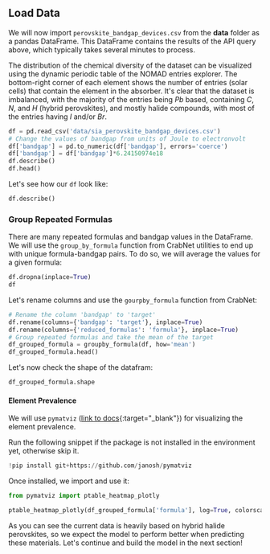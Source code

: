 ## Load Data

We will now import `perovskite_bandgap_devices.csv` from the **data** folder as a pandas DataFrame. This DataFrame contains the results of the API query above, which typically takes several minutes to process.

The distribution of the chemical diversity of the dataset can be visualized using the dynamic periodic table of the NOMAD entries explorer. The bottom-right corner of each element shows the number of entries (solar cells) that contain the element in the absorber. It's clear that the dataset is imbalanced, with the majority of the entries being *Pb* based, containing *C*, *N*, and *H* (hybrid perovskites), and mostly halide compounds, with most of the entries having *I* and/or *Br*.

```python
df = pd.read_csv('data/sia_perovskite_bandgap_devices.csv')
# Change the values of bandgap from units of Joule to electronvolt
df['bandgap'] = pd.to_numeric(df['bandgap'], errors='coerce')
df['bandgap'] = df['bandgap']*6.24150974e18
df.describe()
df.head()
```

Let's see how our ``df`` look like:

```python
df.describe()
```

### Group Repeated Formulas

There are many repeated formulas and bandgap values in the DataFrame. We will use the `group_by_formula` function from CrabNet utilities to end up with unique formula-bandgap pairs. To do so, we will average the values for a given formula:

```python
df.dropna(inplace=True)
df
```

Let's rename columns and use the ``gourpby_formula`` function from CrabNet:

```python
# Rename the column 'bandgap' to 'target'
df.rename(columns={'bandgap': 'target'}, inplace=True)
df.rename(columns={'reduced_formulas': 'formula'}, inplace=True)
# Group repeated formulas and take the mean of the target
df_grouped_formula = groupby_formula(df, how='mean')
df_grouped_formula.head()
```

Let's now check the shape of the datafram:

```python
df_grouped_formula.shape
```
#### Element Prevalence 
We will use `pymatviz` ([link to docs](https://pymatviz.janosh.dev/){:target="_blank"}) for visualizing the element prevalence.

Run the following snippet if the package is not installed in the environment yet, otherwise skip it.

```python
!pip install git+https://github.com/janosh/pymatviz
```
Once installed, we import and use it:

```python
from pymatviz import ptable_heatmap_plotly

ptable_heatmap_plotly(df_grouped_formula['formula'], log=True, colorscale='BuPu', font_colors='black', fmt='.3g', color_bar=dict(orientation="v", title= 'Element prevalence'))
```

As you can see the current data is heavily based on hybrid halide perovskites, so we expect the model to perform better when predicting these materials. Let's continue and build the model in the next section!